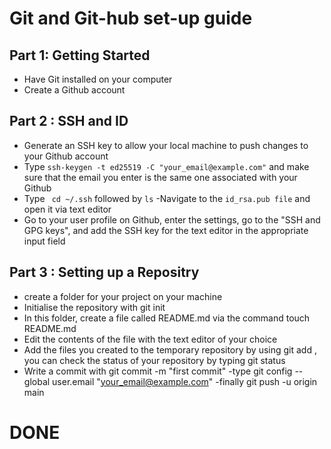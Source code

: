 # Git and Git-hub set-up guide
## Part 1: Getting Started 

- Have Git installed on your computer
- Create a Github account

## Part 2 : SSH and ID

- Generate an SSH key to allow your local machine to push changes to your Github account
- Type 
```ssh-keygen -t ed25519 -C "your_email@example.com"``` and make sure that the email you enter is the same one associated with your Github
- Type ``` cd ~/.ssh``` followed by ``` ls ```
-Navigate to the ```id_rsa.pub file``` and open it via text editor
- Go to your user profile on Github, enter the settings, go to the "SSH and GPG keys", and add the SSH key for the text editor in the appropriate input field

## Part 3 : Setting up a Repositry
- create a folder for your project on your machine
- Initialise the repository with git init
- In this folder, create a file called README.md via the command touch README.md
- Edit the contents of the file with the text editor of your choice
- Add the files you created to the temporary repository by using git add <name of the file>, you can check the status of your repository by typing git status
- Write a commit with git commit -m "first commit"
-type git config --global user.email "<your_email@example.com>"
-finally git push -u origin main
  
 # DONE
